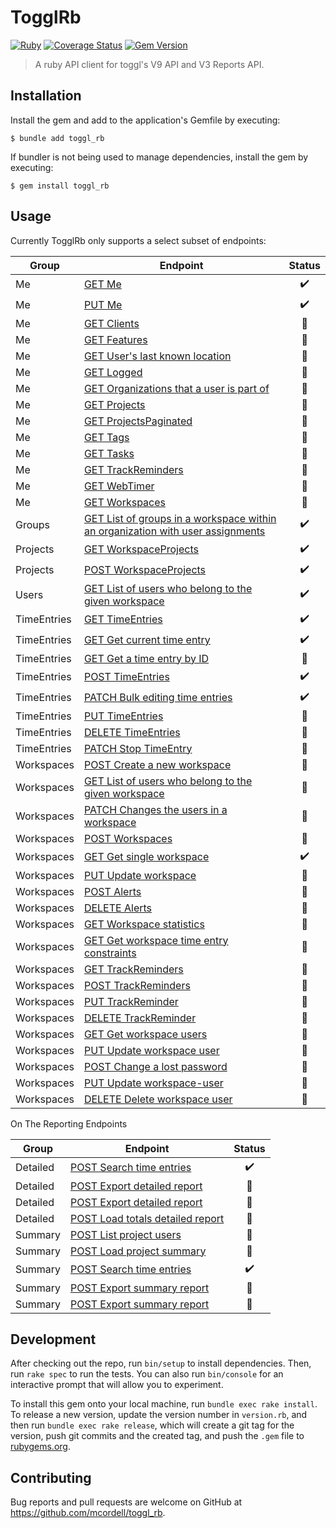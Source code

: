 # TogglRb

[![Ruby](https://github.com/mcordell/toggl_rb/actions/workflows/ruby.yml/badge.svg)](https://github.com/mcordell/toggl_rb/actions/workflows/ruby.yml)
[![Coverage Status](https://coveralls.io/repos/github/mcordell/toggl_rb/badge.svg)](https://coveralls.io/github/mcordell/toggl_rb)
[![Gem Version](https://badge.fury.io/rb/toggl_rb.svg)](https://badge.fury.io/rb/toggl_rb.svg)

> A ruby API client for toggl's V9 API and V3 Reports API.

## Installation

Install the gem and add to the application's Gemfile by executing:

    $ bundle add toggl_rb

If bundler is not being used to manage dependencies, install the gem by executing:

    $ gem install toggl_rb

## Usage

Currently TogglRb only supports a select subset of endpoints:

| Group       | Endpoint                                                                                                                           | Status |
| ----------- | ---------------------------------------------------------------------------------------------------------------------------------- | :----: |
| Me          | [GET Me](https://engineering.toggl.com/docs/api/me/index.html#get-me)                                                              |   ✔️   |
| Me          | [PUT Me](https://engineering.toggl.com/docs/api/me/index.html#put-me)                                                              |   ✔️   |
| Me          | [GET Clients](https://engineering.toggl.com/docs/api/me/index.html#get-clients)                                                    |   🔲   |
| Me          | [GET Features](https://engineering.toggl.com/docs/api/me/index.html#get-features)                                                  |   🔲   |
| Me          | [GET User's last known location](https://engineering.toggl.com/docs/api/me/index.html#get-users-last-known-location)               |   🔲   |
| Me          | [GET Logged](https://engineering.toggl.com/docs/api/me/index.html#get-logged)                                                      |   🔲   |
| Me          | [GET Organizations that a user is part of][org-user-is-apart-of]                                                                   |   🔲   |
| Me          | [GET Projects](https://engineering.toggl.com/docs/api/me/index.html#get-projects)                                                  |   🔲   |
| Me          | [GET ProjectsPaginated](https://engineering.toggl.com/docs/api/me/index.html#get-projectspaginated)                                |   🔲   |
| Me          | [GET Tags](https://engineering.toggl.com/docs/api/me/index.html#get-tags)                                                          |   🔲   |
| Me          | [GET Tasks](https://engineering.toggl.com/docs/api/me/index.html#get-tasks)                                                        |   🔲   |
| Me          | [GET TrackReminders](https://engineering.toggl.com/docs/api/me/index.html#get-trackreminders)                                      |   🔲   |
| Me          | [GET WebTimer](https://engineering.toggl.com/docs/api/me/index.html#get-webtimer)                                                  |   🔲   |
| Me          | [GET Workspaces](https://engineering.toggl.com/docs/api/me/index.html#get-workspaces)                                              |   🔲   |
| Groups      | [GET List of groups in a workspace within an organization with user assignments][group-doc]                                        |   ✔️   |
| Projects    | [GET WorkspaceProjects](https://engineering.toggl.com/docs/api/projects#get-workspaceprojects)                                     |   ✔️   |
| Projects    | [POST WorkspaceProjects](https://engineering.toggl.com/docs/api/projects#post-workspaceprojects)                                   |   ✔️   |
| Users       | [GET List of users who belong to the given workspace](workspace-users-doc)                                                         |   ✔️   |
| TimeEntries | [GET TimeEntries](https://engineering.toggl.com/docs/api/time_entries#get-timeentries)                                             |   ✔️   |
| TimeEntries | [GET Get current time entry](https://engineering.toggl.com/docs/api/time_entries#get-get-current-time-entry)                       |   ✔️   |
| TimeEntries | [GET Get a time entry by ID](https://engineering.toggl.com/docs/api/time_entries#get-get-a-time-entry-by-id)                       |   🔲   |
| TimeEntries | [POST TimeEntries](https://engineering.toggl.com/docs/api/time_entries#post-timeentries)                                           |   ✔️   |
| TimeEntries | [PATCH Bulk editing time entries](https://engineering.toggl.com/docs/api/time_entries#patch-bulk-editing-time-entries)             |   ✔️   |
| TimeEntries | [PUT TimeEntries](https://engineering.toggl.com/docs/api/time_entries#put-timeentries)                                             |   🔲   |
| TimeEntries | [DELETE TimeEntries](https://engineering.toggl.com/docs/api/time_entries#delete-timeentries)                                       |   🔲   |
| TimeEntries | [PATCH Stop TimeEntry](https://engineering.toggl.com/docs/api/time_entries#patch-stop-timeentry)                                   |   🔲   |
| Workspaces  | [POST Create a new workspace](https://engineering.toggl.com/docs/api/workspaces#post-create-a-new-workspace)                       |   🔲   |
| Workspaces  | [GET List of users who belong to the given workspace][list-users]                                                                  |   🔲   |
| Workspaces  | [PATCH Changes the users in a workspace](https://engineering.toggl.com/docs/api/workspaces#patch-changes-the-users-in-a-workspace) |   🔲   |
| Workspaces  | [POST Workspaces](https://engineering.toggl.com/docs/api/workspaces#post-workspaces)                                               |   🔲   |
| Workspaces  | [GET Get single workspace](https://engineering.toggl.com/docs/api/workspaces#get-get-single-workspace)                             |   ✔️   |
| Workspaces  | [PUT Update workspace](https://engineering.toggl.com/docs/api/workspaces#put-update-workspace)                                     |   🔲   |
| Workspaces  | [POST Alerts](https://engineering.toggl.com/docs/api/workspaces#post-alerts)                                                       |   🔲   |
| Workspaces  | [DELETE Alerts](https://engineering.toggl.com/docs/api/workspaces#delete-alerts)                                                   |   🔲   |
| Workspaces  | [GET Workspace statistics](https://engineering.toggl.com/docs/api/workspaces#get-workspace-statistics)                             |   🔲   |
| Workspaces  | [GET Get workspace time entry constraints][time-constraints]                                                                       |   🔲   |
| Workspaces  | [GET TrackReminders](https://engineering.toggl.com/docs/api/workspaces#get-trackreminders)                                         |   🔲   |
| Workspaces  | [POST TrackReminders](https://engineering.toggl.com/docs/api/workspaces#post-trackreminders)                                       |   🔲   |
| Workspaces  | [PUT TrackReminder](https://engineering.toggl.com/docs/api/workspaces#put-trackreminder)                                           |   🔲   |
| Workspaces  | [DELETE TrackReminder](https://engineering.toggl.com/docs/api/workspaces#delete-trackreminder)                                     |   🔲   |
| Workspaces  | [GET Get workspace users](https://engineering.toggl.com/docs/api/workspaces#get-get-workspace-users)                               |   🔲   |
| Workspaces  | [PUT Update workspace user](https://engineering.toggl.com/docs/api/workspaces#put-update-workspace-user)                           |   🔲   |
| Workspaces  | [POST Change a lost password](https://engineering.toggl.com/docs/api/workspaces#post-change-a-lost-password)                       |   🔲   |
| Workspaces  | [PUT Update workspace-user](https://engineering.toggl.com/docs/api/workspaces#put-update-workspace-user-1)                         |   🔲   |
| Workspaces  | [DELETE Delete workspace user](https://engineering.toggl.com/docs/api/workspaces#delete-delete-workspace-user)                     |   🔲   |

On The Reporting Endpoints

| Group    | Endpoint                                                                                                                         | Status |
| -------- | -------------------------------------------------------------------------------------------------------------------------------- | :----: |
| Detailed | [POST Search time entries](https://engineering.toggl.com/docs/reports/detailed_reports#post-search-time-entries)                 |   ✔️   |
| Detailed | [POST Export detailed report](https://engineering.toggl.com/docs/reports/detailed_reports#post-export-detailed-report)           |   🔲   |
| Detailed | [POST Export detailed report](https://engineering.toggl.com/docs/reports/detailed_reports#post-export-detailed-report-1)         |   🔲   |
| Detailed | [POST Load totals detailed report](https://engineering.toggl.com/docs/reports/detailed_reports#post-load-totals-detailed-report) |   🔲   |
| Summary  | [POST List project users](https://engineering.toggl.com/docs/reports/summary_reports#post-list-project-users)                    |   🔲   |
| Summary  | [POST Load project summary](https://engineering.toggl.com/docs/reports/summary_reports#post-load-project-summary)                |   🔲   |
| Summary  | [POST Search time entries](https://engineering.toggl.com/docs/reports/summary_reports#post-search-time-entries)                  |   ✔️   |
| Summary  | [POST Export summary report](https://engineering.toggl.com/docs/reports/summary_reports#post-export-summary-report)              |   🔲   |
| Summary  | [POST Export summary report](https://engineering.toggl.com/docs/reports/summary_reports#post-export-summary-report-1)            |   🔲   |

## Development

After checking out the repo, run `bin/setup` to install dependencies. Then, run `rake spec` to run the tests. You can also run `bin/console` for an interactive prompt that will allow you to experiment.

To install this gem onto your local machine, run `bundle exec rake install`. To release a new version, update the version number in `version.rb`, and then run `bundle exec rake release`, which will create a git tag for the version, push git commits and the created tag, and push the `.gem` file to [rubygems.org](https://rubygems.org).

## Contributing

Bug reports and pull requests are welcome on GitHub at https://github.com/mcordell/toggl_rb.

[group-doc]: https://engineering.toggl.com/docs/api/groups#get-list-of-groups-in-a-workspace-within-an-organization-with-user-assignments
[workspace-users-doc]: https://engineering.toggl.com/docs/api/workspaces#get-list-of-users-who-belong-to-the-given-workspace
[list-users]: https://engineering.toggl.com/docs/api/workspaces#get-list-of-users-who-belong-to-the-given-workspace
[time-constraints]: https://engineering.toggl.com/docs/api/workspaces#get-get-workspace-time-entry-constraints
[org-user-is-apart-of]: https://engineering.toggl.com/docs/api/me/index.html#get-organizations-that-a-user-is-part-of
